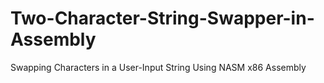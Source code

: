 # Two-Character-String-Swapper-in-Assembly
Swapping Characters in a User-Input String Using NASM x86 Assembly
